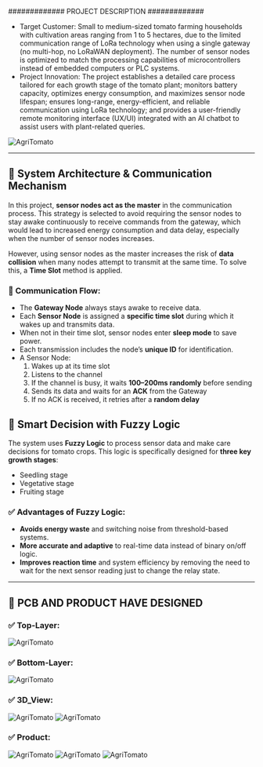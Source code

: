 ############# PROJECT DESCRIPTION #############
+ Target Customer: Small to medium-sized tomato farming households with cultivation areas ranging from 1 to 5 hectares, due to the limited communication range of LoRa technology when using a single gateway (no multi-hop, no LoRaWAN deployment). The number of sensor nodes is optimized to match the processing capabilities of microcontrollers instead of embedded computers or PLC systems.
+ Project Innovation: The project establishes a detailed care process tailored for each growth stage of the tomato plant; monitors battery capacity, optimizes energy consumption, and maximizes sensor node lifespan; ensures long-range, energy-efficient, and reliable communication using LoRa technology; and provides a user-friendly remote monitoring interface (UX/UI) integrated with an AI chatbot to assist users with plant-related queries.

![AgriTomato](Pictures/System_Overall.png)

------------------------------------------------------------------------------------------------------------------------------------------------------------------------------------------------------------------------------------------------

## 🌱 System Architecture & Communication Mechanism

In this project, **sensor nodes act as the master** in the communication process. This strategy is selected to avoid requiring the sensor nodes to stay awake continuously to receive commands from the gateway, which would lead to increased energy consumption and data delay, especially when the number of sensor nodes increases.

However, using sensor nodes as the master increases the risk of **data collision** when many nodes attempt to transmit at the same time. To solve this, a **Time Slot** method is applied.

### 🔁 Communication Flow:
- The **Gateway Node** always stays awake to receive data.
- Each **Sensor Node** is assigned a **specific time slot** during which it wakes up and transmits data.
- When not in their time slot, sensor nodes enter **sleep mode** to save power.
- Each transmission includes the node’s **unique ID** for identification.
- A Sensor Node:
  1. Wakes up at its time slot
  2. Listens to the channel
  3. If the channel is busy, it waits **100–200ms randomly** before sending
  4. Sends its data and waits for an **ACK** from the Gateway
  5. If no ACK is received, it retries after a **random delay**
## 🤖 Smart Decision with Fuzzy Logic
The system uses **Fuzzy Logic** to process sensor data and make care decisions for tomato crops. This logic is specifically designed for **three key growth stages**:
- Seedling stage
- Vegetative stage
- Fruiting stage
### ✅ Advantages of Fuzzy Logic:
- **Avoids energy waste** and switching noise from threshold-based systems.
- **More accurate and adaptive** to real-time data instead of binary on/off logic.
- **Improves reaction time** and system efficiency by removing the need to wait for the next sensor reading just to change the relay state.

------------------------------------------------------------------------------------------------------------------------------------------------------------------------------------------------------------------------------------------------

## 🌱 PCB AND PRODUCT HAVE DESIGNED

### ✅ Top-Layer:
![AgriTomato](Pictures/PCB_Top.png)

### ✅ Bottom-Layer:
![AgriTomato](Pictures/PCB_Bottom.png)

### ✅ 3D_View:
![AgriTomato](Pictures/3D_View.1.png)
![AgriTomato](Pictures/3D_View.2.png)

### ✅ Product:
![AgriTomato](Pictures/Sensor_Nodes.png)
![AgriTomato](Pictures/Gateway01.jpg)
![AgriTomato](Pictures/Gateway02.jpg)
